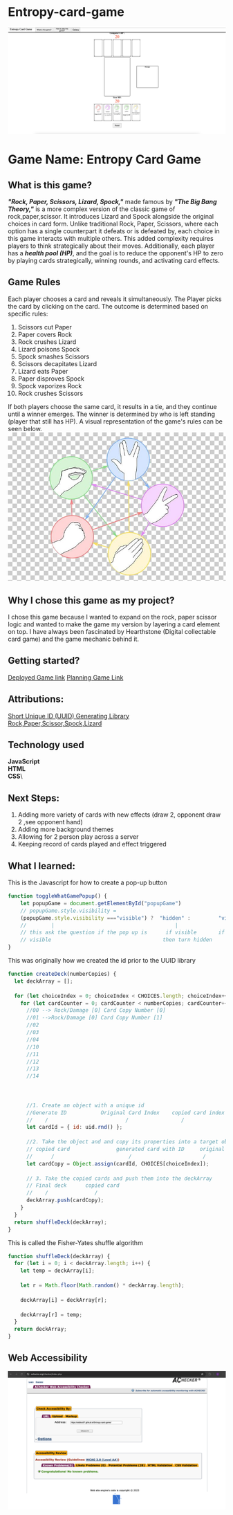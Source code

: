 # Entropy-card-game

![screenshot of my web browser game](WebBrowserGame.png)

# Game Name: Entropy Card Game

## What is this game?
***"Rock, Paper, Scissors, Lizard, Spock,"*** made famous by ***"The Big Bang Theory,"*** is a more complex version of the classic game of rock,paper,scissor. It introduces Lizard and Spock alongside the original choices in card form. Unlike traditional Rock, Paper, Scissors, where each option has a single counterpart it defeats or is defeated by, each choice in this game interacts with multiple others. This added complexity requires players to think strategically about their moves. Additionally, each player has a ***health pool (HP)***, and the goal is to reduce the opponent's HP to zero by playing cards strategically, winning rounds, and activating card effects.

## Game Rules

Each player chooses a card and reveals it simultaneously. 
The Player picks the card by clicking on the card.
The outcome is determined based on specific rules:
1. Scissors cut Paper
2. Paper covers Rock
3. Rock crushes Lizard
4. Lizard poisons Spock
5. Spock smashes Scissors
6. Scissors decapitates Lizard
7. Lizard eats Paper
8. Paper disproves Spock
9. Spock vaporizes Rock
10. Rock crushes Scissors

If both players choose the same card, it results in a tie, and they continue until a winner emerges. The winner is determined by who is left standing (player that still has HP). A visual representation of the game's rules can be seen below.
<img id ="rules" 
alt="picture showing how different choices affect each other " 
src="./card/Original.png">

## Why I chose this game as my project?

I chose this game because I wanted to expand on the rock, paper scissor logic and wanted to make the game my version by layering a card element on top. I have always been fascinated by Hearthstone (Digital collectable card game) and the game mechanic behind it.

## Getting started?
[Deployed Game link](https://eddiec97.github.io/Entropy-card-game/)
[Planning Game Link](https://github.com/EddieC97/Entropy-card-game/blob/main/Planning.md)

## Attributions: 
[Short Unique ID (UUID) Generating Library](https://www.jsdelivr.com/package/npm/short-unique-id) \
[Rock,Paper,Scissor,Spock,Lizard](https://www.pngwing.com/en/free-png-ycasl)

## Technology used 
**JavaScript**\
**HTML**\
**CSS**\

## Next Steps:
1. Adding more variety of cards with new effects (draw 2, opponent draw 2 ,see opponent hand)
2. Adding more background themes 
3. Allowing for 2 person play across a server
4. Keeping record of cards played and effect triggered


## What I learned:


This is the Javascript for how to create a pop-up button 
```JavaScript
function toggleWhatGamePopup() {
    let popupGame = document.getElementById("popupGame")
    // popupGame.style.visibility =
    (popupGame.style.visibility ==="visible") ?  "hidden" :         "visible"
    //        |                                       |               |
    // this ask the question if the pop up is      if visible       if hidden then turn visible
    // visible                                    then turn hidden
}
```




This was originally how we created the id prior to the UUID library 
```JavaScript
function createDeck(numberCopies) {
  let deckArray = [];

  for (let choiceIndex = 0; choiceIndex < CHOICES.length; choiceIndex++) {
    for (let cardCounter = 0; cardCounter < numberCopies; cardCounter++) {
      //00 --> Rock/Damage [0] Card Copy Number [0]
      //01 -->Rock/Damage [0] Card Copy Number [1]
      //02
      //03
      //04
      //10
      //11
      //12
      //13
      //14



      //1. Create an object with a unique id
      //Generate ID           Original Card Index    copied card index
      //    /                         /                 /
      let cardId = { id: uid.rnd() };

      //2. Take the object and and copy its properties into a target object (The card you are copying)
      // copied card               generated card with ID     original card
      //      /                        /                       /
      let cardCopy = Object.assign(cardId, CHOICES[choiceIndex]);

      // 3. Take the copied cards and push them into the deckArray
      // Final deck      copied card
      //    /               /
      deckArray.push(cardCopy);
    }
  }
  return shuffleDeck(deckArray);
}
```

This is called the Fisher-Yates shuffle algorithm
```Javascript
function shuffleDeck(deckArray) {
  for (let i = 0; i < deckArray.length; i++) {
    let temp = deckArray[i];

    let r = Math.floor(Math.random() * deckArray.length);

    deckArray[i] = deckArray[r];

    deckArray[r] = temp;
  }
  return deckArray;
}
```

## Web Accessibility
![Web Accessibility confirmation](WCAG2.0.png)